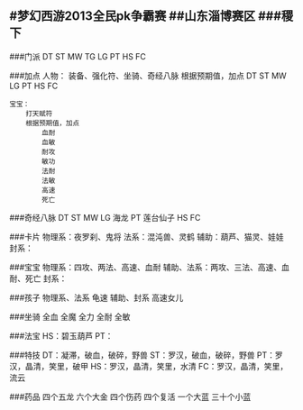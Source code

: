#梦幻西游2013全民pk争霸赛
##山东淄博赛区
###稷下
---
###门派
	DT
	ST
	MW
	TG
	LG
	PT
	HS
	FC

###加点
	人物：
		装备、强化符、坐骑、奇经八脉
		根据预期值，加点
			DT
			ST
			MW
			LG
			PT
			HS
			FC

	宝宝：
		打天赋符
		根据预期值，加点
			血耐
			血敏
			耐攻
			敏功
			法耐
			法敏
			高速
			死亡

###奇经八脉
	DT
	ST
	MW
	LG	海龙
	PT	莲台仙子
	HS
	FC

###卡片
	物理系：夜罗刹、鬼将
	法系：混沌兽、灵鹤
	辅助：葫芦、猫灵、娃娃
	封系：

###宝宝
	物理系：四攻、两法、高速、血耐
	辅助、法系：两攻、三法、高速、血耐、死亡
	封系：

###孩子
	物理系、法系	龟速
	辅助、封系	高速女儿

###坐骑
	全血
	全魔
	全力
	全耐
	全敏

###法宝
	HS：碧玉葫芦
	PT：


###特技
	DT：凝滞，破血，破碎，野兽
	ST：罗汉，破血，破碎，野兽
	PT：罗汉，晶清，笑里，破甲
	HS：罗汉，晶清，笑里，水清 
	FC：罗汉，晶清，笑里，流云

###药品
	四个五龙
	六个大金
	四个伤药
	四个复活
	一个大蓝
	三十个小蓝